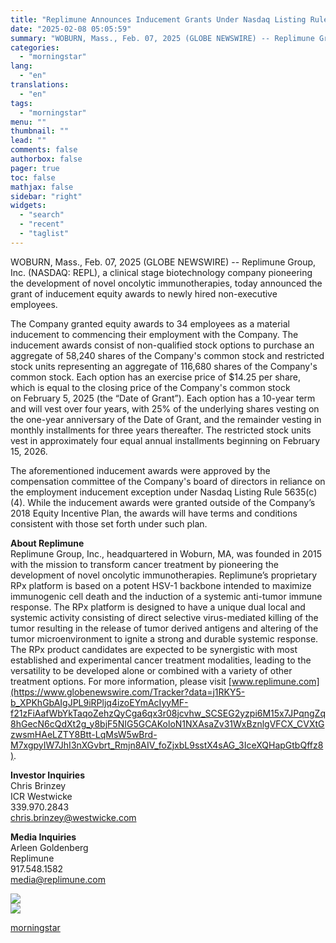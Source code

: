 ```yaml
---
title: "Replimune Announces Inducement Grants Under Nasdaq Listing Rule 5635(c)(4)"
date: "2025-02-08 05:05:59"
summary: "WOBURN, Mass., Feb. 07, 2025 (GLOBE NEWSWIRE) -- Replimune Group, Inc. (NASDAQ: REPL), a clinical stage biotechnology company pioneering the development of novel oncolytic immunotherapies, today announced the grant of inducement equity awards to newly hired non-executive employees. The Company granted equity awards to 34 employees as a material inducement..."
categories:
  - "morningstar"
lang:
  - "en"
translations:
  - "en"
tags:
  - "morningstar"
menu: ""
thumbnail: ""
lead: ""
comments: false
authorbox: false
pager: true
toc: false
mathjax: false
sidebar: "right"
widgets:
  - "search"
  - "recent"
  - "taglist"
---
```


WOBURN, Mass., Feb. 07, 2025 (GLOBE NEWSWIRE) -- Replimune Group, Inc. (NASDAQ: REPL), a clinical stage biotechnology company pioneering the development of novel oncolytic immunotherapies, today announced the grant of inducement equity awards to newly hired non-executive employees.

The Company granted equity awards to 34 employees as a material inducement to commencing their employment with the Company. The inducement awards consist of non-qualified stock options to purchase an aggregate of 58,240 shares of the Company's common stock and restricted stock units representing an aggregate of 116,680 shares of the Company's common stock. Each option has an exercise price of $14.25 per share, which is equal to the closing price of the Company's common stock on February 5, 2025 (the “Date of Grant”). Each option has a 10-year term and will vest over four years, with 25% of the underlying shares vesting on the one-year anniversary of the Date of Grant, and the remainder vesting in monthly installments for three years thereafter. The restricted stock units vest in approximately four equal annual installments beginning on February 15, 2026.

The aforementioned inducement awards were approved by the compensation committee of the Company's board of directors in reliance on the employment inducement exception under Nasdaq Listing Rule 5635(c)(4). While the inducement awards were granted outside of the Company’s 2018 Equity Incentive Plan, the awards will have terms and conditions consistent with those set forth under such plan.

**About Replimune**  
Replimune Group, Inc., headquartered in Woburn, MA, was founded in 2015 with the mission to transform cancer treatment by pioneering the development of novel oncolytic immunotherapies. Replimune’s proprietary RPx platform is based on a potent HSV-1 backbone intended to maximize immunogenic cell death and the induction of a systemic anti-tumor immune response. The RPx platform is designed to have a unique dual local and systemic activity consisting of direct selective virus-mediated killing of the tumor resulting in the release of tumor derived antigens and altering of the tumor microenvironment to ignite a strong and durable systemic response. The RPx product candidates are expected to be synergistic with most established and experimental cancer treatment modalities, leading to the versatility to be developed alone or combined with a variety of other treatment options. For more information, please visit [www.replimune.com](https://www.globenewswire.com/Tracker?data=j1RKY5-b_XPKhGbAIgJPL9iRPljq4izoEYmAcIyyMF-f21zFiAafWbYkTaqoZehzQyCga6qx3r08jcvhw_SCSEG2yzpi6M15x7JPqngZq8hGecN6cQdXt2g_y8bjF5NIG5GCAKoloN1NXAsaZv31WxBznlgVFCX_CVXtGzwsmHAeLZTY8Btt-LqMsW5wBrd-M7xgpyIW7JhI3nXGvbrt_Rmjn8AIV_foZjxbL9sstX4sAG_3IceXQHapGtbQffz8).

**Investor Inquiries**  
Chris Brinzey  
ICR Westwicke  
339.970.2843  
[chris.brinzey@westwicke.com](https://www.globenewswire.com/Tracker?data=iCVB3hf5-4QTW25RG3IXuGZUPHrU7Gt6zfad9geZIboU_7W3uEGzrzQaFqXGBQqo9v-2cXGJqmKTcwMd9fC-Sl9CSM5KpifRmEjEeAmXY_731VBubKv3qYvPp0uAqhyw)

**Media Inquiries**  
Arleen Goldenberg  
Replimune  
917.548.1582  
[media@replimune.com](https://www.globenewswire.com/Tracker?data=BfkajBr9IgtGibnovhNz8JhrQN7W069WxcHp8E5QMTjhJwv0f0LmvllX9qMeg4X-ZEKzRqJJf52G_dNTyLpWkjJtxhaD8yDP6c9QrjEkPtw=)

 ![](https://www.globenewswire.com/newsroom/ti?nf=OTM1NTEyNyM2NzQxNjYzIzIxMTA1MzA=)   
 ![](https://ml.globenewswire.com/media/ZTU2YjVlNGEtNjMwYy00MTAwLWFiNmQtMTM0MWE4YzZkZTYyLTExMjIxMDE=/tiny/Replimune-Group-Inc.png)

[morningstar](https://www.morningstar.com/news/globe-newswire/9355127/replimune-announces-inducement-grants-under-nasdaq-listing-rule-5635c4)
